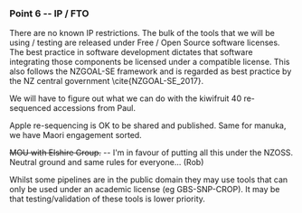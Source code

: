 ### Point 6 -- IP / FTO

There are no known IP restrictions. The bulk of the tools that we will be using / testing are released under Free / Open Source software licenses. The best practice in software development dictates that software integrating those components be licensed under a compatible license. This also follows the NZGOAL-SE framework and is regarded as best practice by the NZ central government \cite{NZGOAL-SE_2017}.

We will have to figure out what we can do with the kiwifruit 40 re-sequenced accessions from Paul. 

Apple re-sequencing is OK to be shared and published. Same for manuka, we have Maori engagement sorted.

~~MOU with Elshire Group.~~ -- I'm in favour of putting all this under the NZOSS. Neutral ground and same rules for everyone... (Rob)

Whilst some pipelines are in the public domain they may use tools that can only be used under an academic license (eg GBS-SNP-CROP). It may be that testing/validation of these tools is lower priority. 